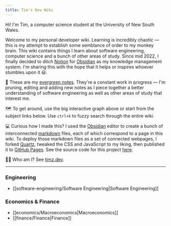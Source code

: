 ```yaml
---
title: Tim's Dev Wiki
---
```


Hi! I'm Tim, a computer science student at the University of New South Wales. 

Welcome to my personal developer wiki. Learning is incredibly chaotic — this is my attempt to establish some semblance of order to my monkey brain. This wiki contains things I learn about software engineering, computer science and a bunch of other areas of study. Since mid 2022, I finally decided to ditch [Notion](https://notion.so/) for [Obsidian](https://obsidian.md/) as my knowledge management system. I'm sharing this with the hope that it helps or inspires whoever stumbles upon it 😃.

🌲 These are my [evergreen notes](https://notes.andymatuschak.org/Evergreen_notes). They're a constant work in progress — I'm pruning, editing and adding new notes as I piece together a better understanding of software engineering as well as other areas of study that interest me.

🗺️ To get around, use the big interactive graph above or start from the subject links below. Use `ctrl+k` to fuzzy search through the entire wiki.

💻 Curious how I made this? I used the [Obsidian](https://obsidian.md/) editor to create a bunch of interconnected [markdown](https://www.markdownguide.org/) files, each of which correspond to a page in this wiki. To deploy those markdown files as a set of connected webpages, I forked <a href="https://github.com/jackyzha0/quartz">Quartz</a>, tweaked the CSS and JavaScript to my liking, then published it to [GitHub Pages](https://pages.github.com/). See the source code for this project <a href="https://github.com/Tymotex/wiki">here</a>.

👨‍💻 Who am I? See [timz.dev](https://timz.dev).

---

### Engineering
- [[software-engineering/Software Engineering|Software Engineering]]

### Economics & Finance
- [[economics/Macroeconomics|Macroeconomics]]
- [[finance/Finance|Finance]]
